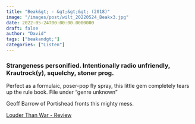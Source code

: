 ```yaml
---
title: "Beak&gt; - &gt;&gt;&gt; (2018)"
image: "/images/post/wilt_20220524_Beakx3.jpg"
date: 2022-05-24T00:00:00.0000000
draft: false
author: "David"
tags: ["beakandgt;"]
categories: ["Listen"]
---
```

### Strangeness personified. Intentionally radio unfriendly, Krautrock(y), squelchy, stoner prog. 

 Perfect as a formulaic, poser-pop fly spray, this little gem completely tears up the rule book. File under “genre unknown”

 Geoff Barrow of Portishead fronts this mighty mess.

 [Louder Than War - Review](https://louderthanwar.com/269772-2/)